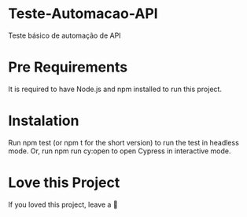 # Teste-Automacao-API
Teste básico de automação de API

# Pre Requirements 
It is required to have Node.js and npm installed to run this project.

# Instalation
Run npm test (or npm t for the short version) to run the test in headless mode.
Or, run npm run cy:open to open Cypress in interactive mode.

# Love this Project 
If you loved this project, leave a 💚
